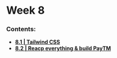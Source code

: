 # Week 8

### Contents:
- [**8.1 | Tailwind CSS**](week-8.1/)
- [**8.2 | Reacp everything & build PayTM**](week-8.2/)
